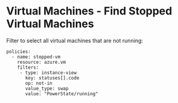 Virtual Machines - Find Stopped Virtual Machines
================================================

Filter to select all virtual machines that are not running:

``` {.yaml}
policies:
  - name: stopped-vm
    resource: azure.vm
    filters:
     - type: instance-view
       key: statuses[].code
       op: not-in
       value_type: swap
       value: "PowerState/running"
```
